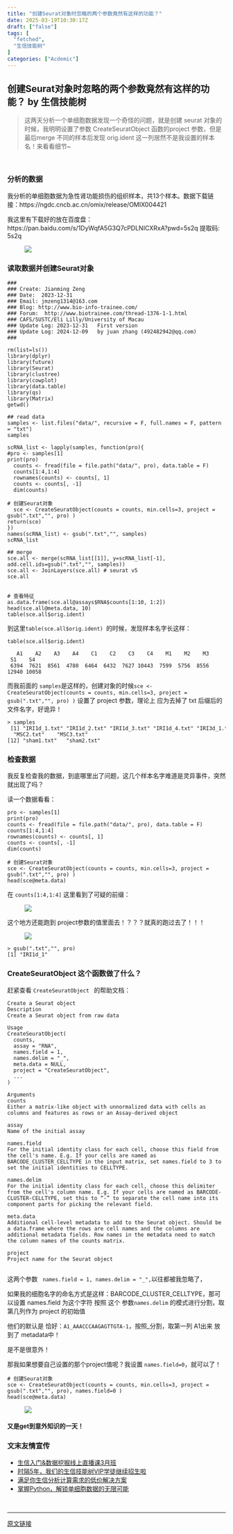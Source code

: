 ```yaml
---
title: "创建Seurat对象时忽略的两个参数竟然有这样的功能？"
date: 2025-03-19T10:30:17Z
draft: ["false"]
tags: [
  "fetched",
  "生信技能树"
]
categories: ["Acdemic"]
---
```

创建Seurat对象时忽略的两个参数竟然有这样的功能？ by 生信技能树
------
<div><section data-tool="mdnice编辑器" data-website="https://www.mdnice.com"><section data-tool="mdnice编辑器" data-website="https://www.mdnice.com"><blockquote><span></span><p><span leaf="">这两天分析一个单细胞数据发现一个奇怪的问题，就是创建 seurat 对象的时候，<span textstyle="">我明明设置了参数 CreateSeuratObject 函数的project 参数，但是最后merge 不同的样本后发现 orig.ident 这一列居然不是我设置的样本名！</span>来看看细节~</span></p></blockquote></section><p data-tool="mdnice编辑器"><span leaf=""><br></span></p><h3 data-tool="mdnice编辑器"><span></span><span><span leaf="">分析的数据</span></span><span></span><span><span leaf=""> </span></span></h3><p data-tool="mdnice编辑器"><span leaf="">我分析的单细胞数据为急性肾功能损伤的组织样本，共13个样本。数据下载链接：https://ngdc.cncb.ac.cn/omix/release/OMIX004421</span></p><p data-tool="mdnice编辑器"><span leaf="">我这里有下载好的放在百度盘： https://pan.baidu.com/s/1DyWqfA5G3Q7cPDLNICXRxA?pwd=5s2q 提取码: 5s2q</span></p><figure data-tool="mdnice编辑器"><span leaf=""><img data-src="https://mmbiz.qpic.cn/mmbiz_png/cZNhZQ6j4wxKre9NpJJHCicz15MpicEH8B3Ff1ALtA4aDdYoP1Vf32FMbmNIj9duHpjbNmaxMkFfHicBOEx89ibuWQ/640?wx_fmt=png&amp;from=appmsg" data-ratio="0.4106699751861042" data-type="png" data-w="806" data-imgfileid="100055891" src="https://mmbiz.qpic.cn/mmbiz_png/cZNhZQ6j4wxKre9NpJJHCicz15MpicEH8B3Ff1ALtA4aDdYoP1Vf32FMbmNIj9duHpjbNmaxMkFfHicBOEx89ibuWQ/640?wx_fmt=png&amp;from=appmsg"></span></figure><h3 data-tool="mdnice编辑器"><span></span><span><span leaf="">读取数据并创建Seurat对象</span></span><span></span><span><span leaf=""> </span></span></h3><pre data-tool="mdnice编辑器"><span data-cacheurl="" data-remoteid=""></span><code><span><span leaf="">###</span></span><span leaf=""><br></span><span><span leaf="">### Create: Jianming Zeng</span></span><span leaf=""><br></span><span><span leaf="">### Date:  2023-12-31  </span></span><span leaf=""><br></span><span><span leaf="">### Email: jmzeng1314@163.com</span></span><span leaf=""><br></span><span><span leaf="">### Blog: http://www.bio-info-trainee.com/</span></span><span leaf=""><br></span><span><span leaf="">### Forum:  http://www.biotrainee.com/thread-1376-1-1.html</span></span><span leaf=""><br></span><span><span leaf="">### CAFS/SUSTC/Eli Lilly/University of Macau</span></span><span leaf=""><br></span><span><span leaf="">### Update Log: 2023-12-31   First version </span></span><span leaf=""><br></span><span><span leaf="">### Update Log: 2024-12-09   by juan zhang (492482942@qq.com)</span></span><span leaf=""><br></span><span><span leaf="">### </span></span><span leaf=""><br></span><span leaf=""><br></span><span leaf="">rm(list=ls())</span><span leaf=""><br></span><span leaf="">library(dplyr) </span><span leaf=""><br></span><span leaf="">library(future)</span><span leaf=""><br></span><span leaf="">library(Seurat)</span><span leaf=""><br></span><span leaf="">library(clustree)</span><span leaf=""><br></span><span leaf="">library(cowplot)</span><span leaf=""><br></span><span leaf="">library(data.table)</span><span leaf=""><br></span><span leaf="">library(qs)</span><span leaf=""><br></span><span leaf="">library(Matrix)</span><span leaf=""><br></span><span leaf="">getwd()</span><span leaf=""><br></span><span leaf=""><br></span><span><span leaf="">## read data</span></span><span leaf=""><br></span><span leaf="">samples &lt;- list.files(</span><span><span leaf="">"data/"</span></span><span leaf="">, recursive = F, full.names = F, pattern = </span><span><span leaf="">"txt"</span></span><span leaf="">)</span><span leaf=""><br></span><span leaf="">samples</span><span leaf=""><br></span><span leaf=""><br></span><span leaf="">scRNA_list &lt;- lapply(samples, </span><span><span leaf="">function</span></span><span leaf="">(pro){</span><span leaf=""><br></span><span><span leaf="">#pro &lt;- samples[1]</span></span><span leaf=""><br></span><span><span leaf="">print</span></span><span leaf="">(pro)</span><span leaf=""><br></span><span leaf="">  counts &lt;- fread(file = file.path(</span><span><span leaf="">"data/"</span></span><span leaf="">, pro), data.table = F)</span><span leaf=""><br></span><span leaf="">  counts[1:4,1:4]</span><span leaf=""><br></span><span leaf="">  rownames(counts) &lt;- counts[, 1]</span><span leaf=""><br></span><span leaf="">  counts &lt;- counts[, -1]</span><span leaf=""><br></span><span leaf="">  dim(counts)</span><span leaf=""><br></span><span leaf=""><br></span><span><span leaf=""># 创建Seurat对象</span></span><span leaf=""><br></span><span leaf="">  sce &lt;- CreateSeuratObject(counts = counts, min.cells=3, project = gsub(</span><span><span leaf="">".txt"</span></span><span leaf="">,</span><span><span leaf="">""</span></span><span leaf="">, pro) )</span><span leaf=""><br></span><span><span leaf="">return</span></span><span leaf="">(sce)</span><span leaf=""><br></span><span leaf="">})</span><span leaf=""><br></span><span leaf="">names(scRNA_list) &lt;- gsub(</span><span><span leaf="">".txt"</span></span><span leaf="">,</span><span><span leaf="">""</span></span><span leaf="">, samples)</span><span leaf=""><br></span><span leaf="">scRNA_list</span><span leaf=""><br></span><span leaf=""><br></span><span><span leaf="">## merge</span></span><span leaf=""><br></span><span leaf="">sce.all &lt;- merge(scRNA_list[[1]], y=scRNA_list[-1], add.cell.ids=gsub(</span><span><span leaf="">".txt"</span></span><span leaf="">,</span><span><span leaf="">""</span></span><span leaf="">, samples))</span><span leaf=""><br></span><span leaf="">sce.all &lt;- JoinLayers(sce.all) </span><span><span leaf=""># seurat v5</span></span><span leaf=""><br></span><span leaf="">sce.all</span><span leaf=""><br></span><span leaf=""><br></span><span leaf=""><br></span><span><span leaf=""># 查看特征</span></span><span leaf=""><br></span><span leaf="">as.data.frame(sce.all@assays</span><span><span leaf="">$RNA</span></span><span><span leaf="">$counts</span></span><span leaf="">[1:10, 1:2])</span><span leaf=""><br></span><span leaf="">head(sce.all@meta.data, 10)</span><span leaf=""><br></span><span leaf="">table(sce.all</span><span><span leaf="">$orig</span></span><span leaf="">.ident) </span><span leaf=""><br></span></code></pre><p data-tool="mdnice编辑器"><span leaf="">到这里</span><code><span leaf="">table(sce.all$orig.ident) </span></code><span leaf="">的时候，发现样本名字长这样：</span></p><pre data-tool="mdnice编辑器"><span data-cacheurl="" data-remoteid=""></span><code><span leaf="">table(sce.all</span><span><span leaf="">$orig</span></span><span leaf="">.ident) </span><span leaf=""><br></span><span leaf=""><br></span><span leaf="">   A1    A2    A3    A4    C1    C2    C3    C4    M1    M2    M3    S1    S4 </span><span leaf=""><br></span><span leaf=""> 6394  7621  8561  4780  6464  6432  7627 10443  7599  5756  8556 12940 10058</span><span leaf=""><br></span></code></pre><p data-tool="mdnice编辑器"><span leaf="">而我前面的 </span><code><span leaf="">samples</span></code><span leaf="">是这样的，创建对象的时候</span><code><span leaf="">sce &lt;- CreateSeuratObject(counts = counts, min.cells=3, project = gsub(".txt","", pro) )</span></code><span leaf=""> 设置了 project 参数，<span textstyle="">理论上 应为去掉了 txt 后缀后的文件名字，好诡异！</span></span></p><pre data-tool="mdnice编辑器"><span data-cacheurl="" data-remoteid=""></span><code><span leaf="">&gt; samples</span><span leaf=""><br></span><span leaf=""> [1] </span><span><span leaf="">"IRI1d_1.txt"</span></span><span leaf=""> </span><span><span leaf="">"IRI1d_2.txt"</span></span><span leaf=""> </span><span><span leaf="">"IRI1d_3.txt"</span></span><span leaf=""> </span><span><span leaf="">"IRI1d_4.txt"</span></span><span leaf=""> </span><span><span leaf="">"IRI3d_1.txt"</span></span><span leaf=""> </span><span><span leaf="">"IRI3d_2.txt"</span></span><span leaf=""> </span><span><span leaf="">"IRI3d_3.txt"</span></span><span leaf=""> </span><span><span leaf="">"IRI3d_4.txt"</span></span><span leaf=""> </span><span><span leaf="">"MSC1.txt"</span></span><span leaf="">    </span><span><span leaf="">"MSC2.txt"</span></span><span leaf="">    </span><span><span leaf="">"MSC3.txt"</span></span><span leaf="">   </span><span leaf=""><br></span><span leaf="">[12] </span><span><span leaf="">"sham1.txt"</span></span><span leaf="">   </span><span><span leaf="">"sham2.txt"</span></span><span leaf=""><br></span></code></pre><h3 data-tool="mdnice编辑器"><span></span><span><span leaf="">检查数据</span></span><span></span><span><span leaf=""> </span></span></h3><p data-tool="mdnice编辑器"><span leaf=""><span textstyle="">我反复检查我的数据，到底哪里出了问题，这几个样本名字难道是灵异事件，突然就出现了吗？</span></span></p><p data-tool="mdnice编辑器"><span leaf="">读一个数据看看：</span></p><pre data-tool="mdnice编辑器"><span data-cacheurl="" data-remoteid=""></span><code><span leaf="">pro &lt;- samples[1]</span><span leaf=""><br></span><span><span leaf="">print</span></span><span leaf="">(pro)</span><span leaf=""><br></span><span leaf="">counts &lt;- fread(file = file.path(</span><span><span leaf="">"data/"</span></span><span leaf="">, pro), data.table = F)</span><span leaf=""><br></span><span leaf="">counts[1:4,1:4]</span><span leaf=""><br></span><span leaf="">rownames(counts) &lt;- counts[, 1]</span><span leaf=""><br></span><span leaf="">counts &lt;- counts[, -1]</span><span leaf=""><br></span><span leaf="">dim(counts)</span><span leaf=""><br></span><span leaf=""><br></span><span><span leaf=""># 创建Seurat对象</span></span><span leaf=""><br></span><span leaf="">sce &lt;- CreateSeuratObject(counts = counts, min.cells=3, project = gsub(</span><span><span leaf="">".txt"</span></span><span leaf="">,</span><span><span leaf="">""</span></span><span leaf="">, pro) )</span><span leaf=""><br></span><span leaf="">head(sce@meta.data)</span><span leaf=""><br></span></code></pre><p data-tool="mdnice编辑器"><span leaf="">在 </span><code><span leaf="">counts[1:4,1:4]</span></code><span leaf=""> 这里看到了可疑的前缀：</span></p><figure data-tool="mdnice编辑器"><span leaf=""><img data-src="https://mmbiz.qpic.cn/mmbiz_png/cZNhZQ6j4wxKre9NpJJHCicz15MpicEH8BTXZZCuJpEHTeEF0HoL51Pht1D9wJhx8bf3ia7yeFSV5DnibsRFbTLdaQ/640?wx_fmt=png&amp;from=appmsg" data-ratio="0.17703349282296652" data-type="png" data-w="627" data-imgfileid="100055888" src="https://mmbiz.qpic.cn/mmbiz_png/cZNhZQ6j4wxKre9NpJJHCicz15MpicEH8BTXZZCuJpEHTeEF0HoL51Pht1D9wJhx8bf3ia7yeFSV5DnibsRFbTLdaQ/640?wx_fmt=png&amp;from=appmsg"></span></figure><p data-tool="mdnice编辑器"><span leaf=""><span textstyle="">这个地方还能跑到 project参数的值里面去！？？？就真的跑过去了！！！</span></span></p><figure data-tool="mdnice编辑器"><span leaf=""><img data-src="https://mmbiz.qpic.cn/mmbiz_png/cZNhZQ6j4wxKre9NpJJHCicz15MpicEH8BuWMwfU98OTZAMSPnbcrvzqYaCLwZUIGvBb4ic6ibpUPHBGxD4fFibd66Q/640?wx_fmt=png&amp;from=appmsg" data-ratio="0.24152542372881355" data-type="png" data-w="708" data-imgfileid="100055889" src="https://mmbiz.qpic.cn/mmbiz_png/cZNhZQ6j4wxKre9NpJJHCicz15MpicEH8BuWMwfU98OTZAMSPnbcrvzqYaCLwZUIGvBb4ic6ibpUPHBGxD4fFibd66Q/640?wx_fmt=png&amp;from=appmsg"></span></figure><pre data-tool="mdnice编辑器"><span data-cacheurl="" data-remoteid=""></span><code><span leaf="">&gt; gsub(</span><span><span leaf="">".txt"</span></span><span leaf="">,</span><span><span leaf="">""</span></span><span leaf="">, pro)</span><span leaf=""><br></span><span leaf="">[1] </span><span><span leaf="">"IRI1d_1"</span></span><span leaf=""><br></span></code></pre><h3 data-tool="mdnice编辑器"><span></span><span><span leaf="">CreateSeuratObject 这个函数做了什么？</span></span><span></span><span><span leaf=""> </span></span></h3><p data-tool="mdnice编辑器"><span leaf="">赶紧查看 </span><code><span leaf="">CreateSeuratObject </span></code><span leaf=""> 的帮助文档：</span></p><pre data-tool="mdnice编辑器"><span data-cacheurl="" data-remoteid=""></span><code><span leaf="">Create a Seurat object</span><span leaf=""><br></span><span leaf="">Description</span><span leaf=""><br></span><span leaf="">Create a Seurat object from raw data</span><span leaf=""><br></span><span leaf=""><br></span><span leaf="">Usage</span><span leaf=""><br></span><span leaf="">CreateSeuratObject(</span><span leaf=""><br></span><span leaf="">  counts,</span><span leaf=""><br></span><span leaf="">  assay = </span><span><span leaf="">"RNA"</span></span><span leaf="">,</span><span leaf=""><br></span><span leaf="">  names.field = 1,</span><span leaf=""><br></span><span leaf="">  names.delim = </span><span><span leaf="">"_"</span></span><span leaf="">,</span><span leaf=""><br></span><span leaf="">  meta.data = NULL,</span><span leaf=""><br></span><span leaf="">  project = </span><span><span leaf="">"CreateSeuratObject"</span></span><span leaf="">,</span><span leaf=""><br></span><span leaf="">  ...</span><span leaf=""><br></span><span leaf="">)</span><span leaf=""><br></span><span leaf=""><br></span><span leaf="">Arguments</span><span leaf=""><br></span><span leaf="">counts </span><span leaf=""><br></span><span leaf="">Either a matrix-like object with unnormalized data with cells as columns and features as rows or an Assay-derived object</span><span leaf=""><br></span><span leaf=""><br></span><span leaf="">assay </span><span leaf=""><br></span><span leaf="">Name of the initial assay</span><span leaf=""><br></span><span leaf=""><br></span><span leaf="">names.field </span><span leaf=""><br></span><span leaf="">For the initial identity class </span><span><span leaf="">for</span></span><span leaf=""> each cell, choose this field from the cell</span><span><span leaf="">'s name. E.g. If your cells are named as BARCODE_CLUSTER_CELLTYPE in the input matrix, set names.field to 3 to set the initial identities to CELLTYPE.</span><span leaf=""><br></span><span leaf=""><br></span><span leaf="">names.delim </span><span leaf=""><br></span><span leaf="">For the initial identity class for each cell, choose this delimiter from the cell'</span></span><span leaf="">s column name. E.g. If your cells are named as BARCODE-CLUSTER-CELLTYPE, </span><span><span leaf="">set</span></span><span leaf=""> this to “-” to separate the cell name into its component parts </span><span><span leaf="">for</span></span><span leaf=""> picking the relevant field.</span><span leaf=""><br></span><span leaf=""><br></span><span leaf="">meta.data </span><span leaf=""><br></span><span leaf="">Additional cell-level metadata to add to the Seurat object. Should be a data.frame </span><span><span leaf="">where</span></span><span leaf=""> the rows are cell names and the columns are additional metadata fields. Row names </span><span><span leaf="">in</span></span><span leaf=""> the metadata need to match the column names of the counts matrix.</span><span leaf=""><br></span><span leaf=""><br></span><span leaf="">project </span><span leaf=""><br></span><span leaf="">Project name </span><span><span leaf="">for</span></span><span leaf=""> the Seurat object</span><span leaf=""><br></span><span leaf=""><br></span></code></pre><p data-tool="mdnice编辑器"><span leaf="">这两个参数   </span><code><span leaf="">names.field = 1, names.delim = "_",</span></code><span leaf="">以往都被我忽略了，</span></p><p data-tool="mdnice编辑器"><span leaf="">如果我的细胞名字的命名方式是这样：BARCODE_CLUSTER_CELLTYPE，那可以设置 names.field 为这个字符 按照 这个 参数</span><code><span leaf="">names.delim</span></code><span leaf=""> 的模式进行分割，取第几列作为 project 的初始值</span></p><p data-tool="mdnice编辑器"><span leaf="">他们的默认是 恰好：</span><code><span leaf="">A1_AAACCCAAGAGTTGTA-1</span></code><span leaf="">，按照_分割，取第一列 A1出来 放到了 metadata中！</span></p><p data-tool="mdnice编辑器"><span leaf="">是不是很意外！</span></p><p data-tool="mdnice编辑器"><span leaf="">那我如果想要自己设置的那个project值呢？我设置 </span><code><span leaf="">names.field=0</span></code><span leaf="">，就可以了！</span></p><pre data-tool="mdnice编辑器"><span data-cacheurl="" data-remoteid=""></span><code><span><span leaf=""># 创建Seurat对象</span></span><span leaf=""><br></span><span leaf="">sce &lt;- CreateSeuratObject(counts = counts, min.cells=3, project = gsub(</span><span><span leaf="">".txt"</span></span><span leaf="">,</span><span><span leaf="">""</span></span><span leaf="">, pro), names.field=0 )</span><span leaf=""><br></span><span leaf="">head(sce@meta.data)</span><span leaf=""><br></span></code></pre><figure data-tool="mdnice编辑器"><span leaf=""><img data-src="https://mmbiz.qpic.cn/mmbiz_png/cZNhZQ6j4wxKre9NpJJHCicz15MpicEH8B6tTjqt7s1Wcj6zQmd0oibJVeqicK2k6icxTwtl7C06dyQdD6AeSEvh7ibg/640?wx_fmt=png&amp;from=appmsg" data-ratio="0.21454993834771888" data-type="png" data-w="811" data-imgfileid="100055890" src="https://mmbiz.qpic.cn/mmbiz_png/cZNhZQ6j4wxKre9NpJJHCicz15MpicEH8B6tTjqt7s1Wcj6zQmd0oibJVeqicK2k6icxTwtl7C06dyQdD6AeSEvh7ibg/640?wx_fmt=png&amp;from=appmsg"></span></figure><h4 data-tool="mdnice编辑器"><span></span><span><span leaf="">又是get到意外知识的一天！</span></span><span></span></h4><h3 data-tool="mdnice编辑器"><span></span><span><span leaf="">文末友情宣传</span></span><span></span><span><span leaf=""> </span></span></h3><ul><li><section><a href="https://mp.weixin.qq.com/s?__biz=MzAxMDkxODM1Ng==&amp;mid=2247538467&amp;idx=1&amp;sn=aa5500b24a92b86355c242d02e742f1b&amp;scene=21#wechat_redirect"><span leaf="">生信入门&amp;数据挖掘线上直播课3月班</span></a></section></li><li><section><a href="http://mp.weixin.qq.com/s?__biz=MzAxMDkxODM1Ng==&amp;mid=2247524148&amp;idx=1&amp;sn=7806da6feb41a36493c519c1cfc1d3ac&amp;chksm=9b4bdf8fac3c569960369602f1ef26639cb366b250f233b2297d1f059471c0458335bfc0b829&amp;scene=21#wechat_redirect"><span leaf="">时隔5年，我们的生信技能树VIP学徒继续招生啦</span></a></section></li><li><section><a href="https://mp.weixin.qq.com/s?__biz=MzAxMDkxODM1Ng==&amp;mid=2247535760&amp;idx=2&amp;sn=1e02a2e982a046ecf6389231e6768d5b&amp;scene=21#wechat_redirect"><span leaf="">满足你生信分析计算需求的低价解决方案</span></a></section></li><li><section><a href="https://mp.weixin.qq.com/s?__biz=MzAxMDkxODM1Ng==&amp;mid=2247537192&amp;idx=1&amp;sn=f146eabfbd1faefe9d4c85fc68a7dca3&amp;scene=21#wechat_redirect"><span leaf="">掌握Python，解锁单细胞数据的无限可能</span></a></section></li></ul></section><section><span leaf=""><br></span></section><p><mp-style-type data-value="3"></mp-style-type></p></div>  
<hr>
<a href="https://mp.weixin.qq.com/s/gaKYlqSZKRvNUKeW_2xPzA",target="_blank" rel="noopener noreferrer">原文链接</a>
